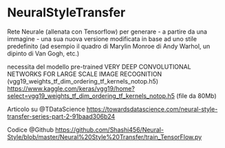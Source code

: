 # NeuralStyleTransfer
Rete Neurale (allenata con Tensorflow) per generare - a partire da una immagine - una sua nuova versione modificata in base ad uno stile predefinito (ad esempio il quadro di Marylin Monroe di Andy Warhol, un dipinto di Van Gogh, etc.)

necessita del modello pre-trained VERY DEEP CONVOLUTIONAL NETWORKS FOR LARGE SCALE IMAGE RECOGNITION (vgg19_weights_tf_dim_ordering_tf_kernels_notop.h5)
https://www.kaggle.com/keras/vgg19/home?select=vgg19_weights_tf_dim_ordering_tf_kernels_notop.h5 (file da 80Mb)

Articolo su @TDataScience
https://towardsdatascience.com/neural-style-transfer-series-part-2-91baad306b24

Codice @Github
https://github.com/Shashi456/Neural-Style/blob/master/Neural%20Style%20Transfer/train_TensorFlow.py
